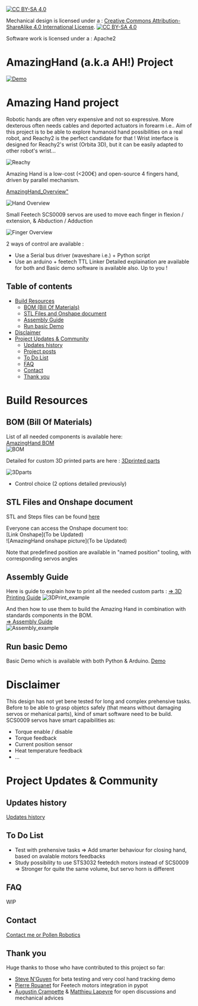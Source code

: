 [![CC BY-SA 4.0][cc-by-sa-shield]][cc-by-sa]

Mechanical design is licensed under a :
[Creative Commons Attribution-ShareAlike 4.0 International License][cc-by-sa].
[![CC BY-SA 4.0][cc-by-sa-image]][cc-by-sa]

[cc-by-sa]: http://creativecommons.org/licenses/by-sa/4.0/
[cc-by-sa-image]: https://licensebuttons.net/l/by-sa/4.0/88x31.png
[cc-by-sa-shield]: https://img.shields.io/badge/License-CC%20BY--SA%204.0-lightgrey.svg

Software work is licensed under a : Apache2


# AmazingHand (a.k.a AH!) Project

[![Demo](https://img.youtube.com/vi/U0TfeG3ZUto/maxresdefault.jpg)](https://www.youtube.com/watch?v=U0TfeG3ZUto)


# Amazing Hand project

Robotic hands are often very expensive and not so expressive. More dexterous often needs cables and deported actuators in forearm i.e..
Aim of this project is to be able to explore humanoid hand possibilities on a real robot, and Reachy2 is the perfect candidate for that !
Wrist interface is designed for Reachy2's wrist (Orbita 3D), but it can be easily adapted to other robot's wrist...

![Reachy](assets/Reachy.jpg)

Amazing Hand is a low-cost (<200€) and open-source 4 fingers hand, driven by parallel mechanism.

[AmazingHand_Overview"](/docs/AmazingHand_Overview.pdf)

![Hand Overview](assets/Hand_Overview.jpg)

Small Feetech SCS0009 servos are used to move each finger in flexion / extension, & Abduction / Adduction

![Finger Overview](assets/Finger_Overview.jpg)


2 ways of control are available :
- Use a Serial bus driver (waveshare i.e.) + Python script
- Use an arduino + feetech TTL Linker
Detailed explaination are available for both and Basic demo software is available also.
Up to you !


## Table of contents

- [Build Resources](#build-resources)
    - [BOM (Bill Of Materials)](#bom-bill-of-materials)
    - [STL Files and Onshape document](#stl-files-and-onshape-document)
    - [Assembly Guide](#assembly-guide)
    - [Run basic Demo](#Run-basic-Demo)
- [Disclaimer](#disclaimer)
- [Project Updates & Community](#project-updates--community)
    - [Updates history](#updates-history)
    - [Project posts](#project-posts)
    - [To Do List](#to-do-list)
    - [FAQ](#faq)
    - [Contact](#contact)
    - [Thank you](#thank-you)


# Build Resources
## BOM (Bill Of Materials)
List of all needed components is available here:  
[AmazingHand BOM](https://docs.google.com/spreadsheets/d/1QH2ePseqXjAhkWdS9oBYAcHPrxaxkSRCgM_kOK0m52E/edit?gid=1269903342#gid=1269903342)  
![BOM](assets/BOM.jpg)

Detailed for custom 3D printed parts are here : 
[3Dprinted parts](https://docs.google.com/spreadsheets/d/1QH2ePseqXjAhkWdS9oBYAcHPrxaxkSRCgM_kOK0m52E/edit?gid=2050623549#gid=2050623549)

![3Dparts](assets/3Dparts.jpg)


+ Control choice (2 options detailed previously)

## STL Files and Onshape document
STL and Steps files can be found [here](https://github.com/pollen-robotics/AmazingHand/tree/main/cad)  

Everyone can access the Onshape document too:   
[Link Onshape](To be Updated)  
![AmazingHand onshape picture](To be Updated)  

Note that predefined position are available in "named position" tooling, with corresponding servos angles

## Assembly Guide
Here is guide to explain how to print all the needed custom parts :
[=> 3D Printing Guide](/docs/AmazingHand_3DprintingTips.pdf)
![3DPrint_example](/assets/3DPrint.jpg) 

And then how to use them to build the Amazing Hand in combination with standards components in the BOM.  
[=> Assembly Guide](/docs/AmazingHand_Assembly.pdf)  
![Assembly_example](/assets/Assembly.jpg)  

## Run basic Demo

Basic Demo which is available with both Python & Arduino.
[Demo](assets/AmazingHand_BasicDemo.mov)

# Disclaimer

This design has not yet bene tested for long and complex prehensive tasks. Before to be able to grasp objetcs safely (that means without damaging servos or mehanical parts), kind of smart software need to be build.
SCS0009 servos have smart capaibilities as:
- Torque enable / disable
- Torque feedback
- Current position sensor
- Heat temperature feedback
- ...


# Project Updates & Community
## Updates history
[Updates history](/docs/changelog.md)  

## To Do List
- Test with prehensive tasks 
      => Add smarter behaviour for closing hand, based on avalable motors feedbacks
- Study possibility to use STS3032 feetedch motors instead of SCS0009
      => Stronger for quite the same volume, but servo horn is different


## FAQ
WIP

## Contact
[Contact me or Pollen Robotics](/docs/contact.md)

## Thank you
Huge thanks to those who have contributed to this project so far:
- [Steve N'Guyen](https://fr.linkedin.com/in/stevenguyen) for beta testing and very cool hand tracking demo
- [Pierre Rouanet](https://github.com/pierre-rouanet) for Feetech motors integration in pypot  
- [Augustin Crampette](https://fr.linkedin.com/in/augustin-crampette) & [Matthieu Lapeyre](https://www.linkedin.com/in/matthieulapeyre/) for open discussions and mechanical advices
